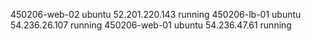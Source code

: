 450206-web-02	ubuntu	52.201.220.143	running	
450206-lb-01	ubuntu	54.236.26.107	running	
450206-web-01	ubuntu	54.236.47.61	running
